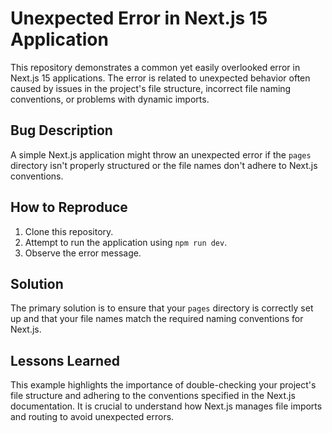 # Unexpected Error in Next.js 15 Application

This repository demonstrates a common yet easily overlooked error in Next.js 15 applications. The error is related to unexpected behavior often caused by issues in the project's file structure, incorrect file naming conventions, or problems with dynamic imports. 

## Bug Description

A simple Next.js application might throw an unexpected error if the `pages` directory isn't properly structured or the file names don't adhere to Next.js conventions. 

## How to Reproduce

1. Clone this repository.
2. Attempt to run the application using `npm run dev`.
3. Observe the error message.

## Solution

The primary solution is to ensure that your `pages` directory is correctly set up and that your file names match the required naming conventions for Next.js. 

## Lessons Learned

This example highlights the importance of double-checking your project's file structure and adhering to the conventions specified in the Next.js documentation. It is crucial to understand how Next.js manages file imports and routing to avoid unexpected errors. 
